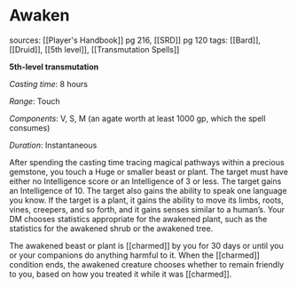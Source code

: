 # Awaken
sources: [[Player's Handbook]] pg 216, [[SRD]] pg 120
tags: [[Bard]], [[Druid]], [[5th level]], [[Transmutation Spells]]

**5th-level transmutation**

*Casting time*: 8 hours

*Range*: Touch

*Components*: V, S, M (an agate worth at least 1000 gp, which the spell consumes)

*Duration*: Instantaneous

After spending the casting time tracing magical pathways within a precious gemstone, you touch a Huge or smaller beast or plant. The target must have either no Intelligence score or an Intelligence of 3 or less. The target gains an Intelligence of 10. The target also gains the ability to speak one language you know. If the target is a plant, it gains the ability to move its limbs, roots, vines, creepers, and so forth, and it gains senses similar to a human’s. Your DM chooses statistics appropriate for the awakened plant, such as the statistics for the awakened shrub or the awakened tree.

The awakened beast or plant is [[charmed]] by you for 30 days or until you or your companions do anything harmful to it. When the [[charmed]] condition ends, the awakened creature chooses whether to remain friendly to you, based on how you treated it while it was [[charmed]].
